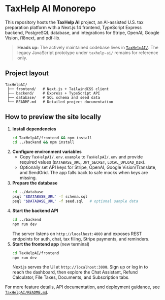 # TaxHelp AI Monorepo

This repository hosts the **TaxHelp AI** project, an AI-assisted U.S. tax preparation platform with a Next.js 14 frontend, TypeScript Express backend, PostgreSQL database, and integrations for Stripe, OpenAI, Google Vision, i18next, and pdf-lib.

> **Heads up:** The actively maintained codebase lives in [`TaxHelpAI/`](TaxHelpAI/). The legacy JavaScript prototype under `taxhelp-ai/` remains for reference only.

## Project layout

```
TaxHelpAI/
 ├── frontend/   # Next.js + TailwindCSS client
 ├── backend/    # Express + TypeScript API
 ├── database/   # SQL schema and seed data
 └── README.md   # Detailed project documentation
```

## How to preview the site locally

1. **Install dependencies**
   ```bash
   cd TaxHelpAI/frontend && npm install
   cd ../backend && npm install
   ```
2. **Configure environment variables**
   - Copy `TaxHelpAI/.env.example` to `TaxHelpAI/.env` and provide required values (`DATABASE_URL`, `JWT_SECRET`, `LOCAL_UPLOAD_DIR`).
   - Optionally set API keys for Stripe, OpenAI, Google Vision/Translate, and SendGrid. The app falls back to safe mocks when keys are missing.
3. **Prepare the database**
   ```bash
   cd ../database
   psql "$DATABASE_URL" -f schema.sql
   psql "$DATABASE_URL" -f seed.sql   # optional sample data
   ```
4. **Start the backend API**
   ```bash
   cd ../backend
   npm run dev
   ```
   The server listens on `http://localhost:4000` and exposes REST endpoints for auth, chat, tax filing, Stripe payments, and reminders.
5. **Start the frontend app** (new terminal)
   ```bash
   cd TaxHelpAI/frontend
   npm run dev
   ```
   Next.js serves the UI at `http://localhost:3000`. Sign up or log in to reach the dashboard, then explore the Chat Assistant, Refund Calculator, File Taxes, Documents, and Subscription tabs.

For more feature details, API documentation, and deployment guidance, see [`TaxHelpAI/README.md`](TaxHelpAI/README.md).
